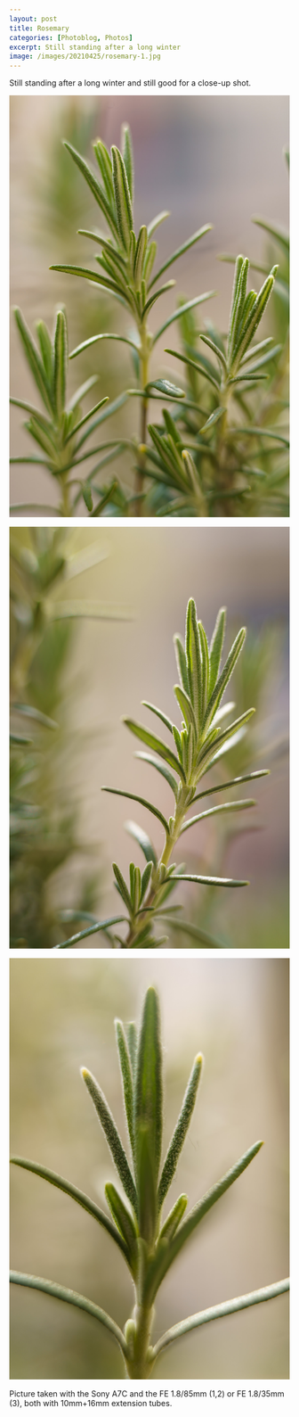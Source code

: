 ```yaml
---
layout: post
title: Rosemary
categories: [Photoblog, Photos]
excerpt: Still standing after a long winter
image: /images/20210425/rosemary-1.jpg
---
```


Still standing after a long winter and still good for a close-up shot. 

![Rosemary](../images/20210425/rosemary-1.jpg)

![Rosemary](../images/20210425/rosemary-2.jpg)

![Rosemary](../images/20210425/rosemary-3.jpg)

Picture taken with the Sony A7C and the FE 1.8/85mm (1,2) or FE 1.8/35mm (3), both with 10mm+16mm extension tubes.
